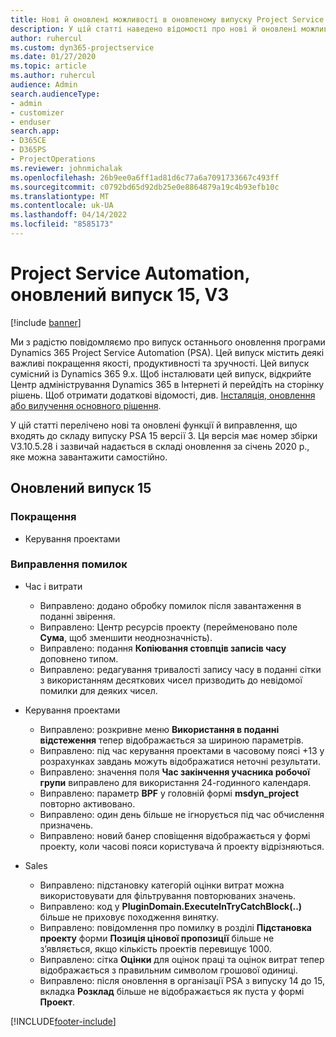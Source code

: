 ```yaml
---
title: Нові й оновлені можливості в оновленому випуску Project Service Automation 15 версії 3
description: У цій статті наведено відомості про нові й оновлені можливості Project Service Automation 15 версії 3.
author: ruhercul
ms.custom: dyn365-projectservice
ms.date: 01/27/2020
ms.topic: article
ms.author: ruhercul
audience: Admin
search.audienceType:
- admin
- customizer
- enduser
search.app:
- D365CE
- D365PS
- ProjectOperations
ms.reviewer: johnmichalak
ms.openlocfilehash: 26b9ee0a6ff1ad81d6c77a6a7091733667c493ff
ms.sourcegitcommit: c0792bd65d92db25e0e8864879a19c4b93efb10c
ms.translationtype: MT
ms.contentlocale: uk-UA
ms.lasthandoff: 04/14/2022
ms.locfileid: "8585173"
---
```

# <a name="project-service-automation-update-release-15-v3"></a>Project Service Automation, оновлений випуск 15, V3

[!include [banner](../includes/psa-now-project-operations.md)]

Ми з радістю повідомляємо про випуск останнього оновлення програми Dynamics 365 Project Service Automation (PSA). Цей випуск містить деякі важливі покращення якості, продуктивності та зручності. Цей випуск сумісний із Dynamics 365 9.x. Щоб інсталювати цей випуск, відкрийте Центр адміністрування Dynamics 365 в Інтернеті й перейдіть на сторінку рішень. Щоб отримати додаткові відомості, див. [Інсталяція, оновлення або вилучення основного рішення](/power-platform/admin/install-remove-preferred-solution).

У цій статті перелічено нові та оновлені функції й виправлення, що входять до складу випуску PSA 15 версії 3. Ця версія має номер збірки V3.10.5.28 і зазвичай надається в складі оновлення за січень 2020 р., яке можна завантажити самостійно.

## <a name="update-release-15"></a>Оновлений випуск 15 

### <a name="enhancements"></a>Покращення

- Керування проектами

### <a name="bug-fixes"></a>Виправлення помилок

- Час і витрати

  - Виправлено: додано обробку помилок після завантаження в поданні звірення.
  - Виправлено: Центр ресурсів проекту (перейменовано поле **Сума**, щоб зменшити неоднозначність).
  - Виправлено: подання **Копіювання стовпців записів часу** доповнено типом.
  - Виправлено: редагування тривалості запису часу в поданні сітки з використанням десяткових чисел призводить до невідомої помилки для деяких чисел.

- Керування проектами

  - Виправлено: розкривне меню **Використання в поданні відстеження** тепер відображається за шириною параметрів.
  - Виправлено: під час керування проектами в часовому поясі +13 у розрахунках завдань можуть відображатися неточні результати.
  - Виправлено: значення поля **Час закінчення учасника робочої групи** виправлено для використання 24-годинного календаря.
  - Виправлено: параметр **BPF** у головній формі **msdyn_project** повторно активовано.
  - Виправлено: один день більше не ігнорується під час обчислення призначень.
  - Виправлено: новий банер сповіщення відображається у формі проекту, коли часові пояси користувача й проекту відрізняються.

- Sales

  - Виправлено: підстановку категорій оцінки витрат можна використовувати для фільтрування повторюваних значень.
  - Виправлено: код у **PluginDomain.ExecuteInTryCatchBlock(..)** більше не приховує походження винятку.
  - Виправлено: повідомлення про помилку в розділі **Підстановка проекту** форми **Позиція цінової пропозиції** більше не з’являється, якщо кількість проектів перевищує 1000.
  - Виправлено: сітка **Оцінки** для оцінок праці та оцінок витрат тепер відображається з правильним символом грошової одиниці.
  - Виправлено: після оновлення в організації PSA з випуску 14 до 15, вкладка **Розклад** більше не відображається як пуста у формі **Проект**.


[!INCLUDE[footer-include](../includes/footer-banner.md)]
